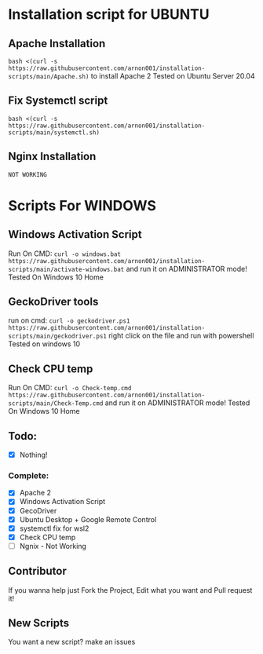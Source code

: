 # Installation script for UBUNTU
## Apache Installation
`bash <(curl -s https://raw.githubusercontent.com/arnon001/installation-scripts/main/Apache.sh)`
to install Apache 2
Tested on Ubuntu Server 20.04
## Fix Systemctl script
`bash <(curl -s https://raw.githubusercontent.com/arnon001/installation-scripts/main/systemctl.sh)`
## Nginx Installation
  `NOT WORKING`
# Scripts For WINDOWS
## Windows Activation Script
Run On CMD: `curl -o windows.bat https://raw.githubusercontent.com/arnon001/installation-scripts/main/activate-windows.bat`
and run it on ADMINISTRATOR mode!
Tested On Windows 10 Home
## GeckoDriver tools
run on cmd: `curl -o geckodriver.ps1 https://raw.githubusercontent.com/arnon001/installation-scripts/main/geckodriver.ps1`
right click on the file and run with powershell
Tested on windows 10
## Check CPU temp
Run On CMD: `curl -o Check-temp.cmd https://raw.githubusercontent.com/arnon001/installation-scripts/main/Check-Temp.cmd`
and run it on ADMINISTRATOR mode!
Tested On Windows 10 Home
## Todo:
- [x] Nothing!
### Complete:
- [x] Apache 2
- [x] Windows Activation Script
- [x] GecoDriver 
- [x] Ubuntu Desktop + Google Remote Control  
- [x] systemctl fix for wsl2 
- [x] Check CPU temp
- [ ] Ngnix - Not Working
## Contributor
If you wanna help just Fork the Project, Edit what you want and Pull request it!
## New Scripts
You want a new script?
make an issues

